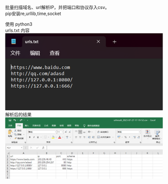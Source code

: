 批量扫描域名、url解析IP，并把端口和协议存入csv。<br>
pip安装re,urllib,time,socket

使用 python3<br>
urls.txt 内容<br>
<img src=data.png><br>
解析后的结果<br>
<img src=result.png><br>

